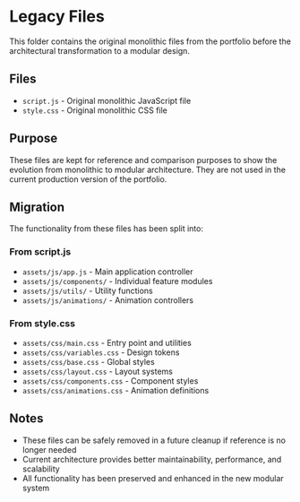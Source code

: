 # Legacy Files

This folder contains the original monolithic files from the portfolio before the architectural
transformation to a modular design.

## Files

- `script.js` - Original monolithic JavaScript file
- `style.css` - Original monolithic CSS file

## Purpose

These files are kept for reference and comparison purposes to show the evolution from monolithic to
modular architecture. They are not used in the current production version of the portfolio.

## Migration

The functionality from these files has been split into:

### From script.js

- `assets/js/app.js` - Main application controller
- `assets/js/components/` - Individual feature modules
- `assets/js/utils/` - Utility functions
- `assets/js/animations/` - Animation controllers

### From style.css

- `assets/css/main.css` - Entry point and utilities
- `assets/css/variables.css` - Design tokens
- `assets/css/base.css` - Global styles
- `assets/css/layout.css` - Layout systems
- `assets/css/components.css` - Component styles
- `assets/css/animations.css` - Animation definitions

## Notes

- These files can be safely removed in a future cleanup if reference is no longer needed
- Current architecture provides better maintainability, performance, and scalability
- All functionality has been preserved and enhanced in the new modular system
